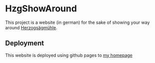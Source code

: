 # HzgShowAround

This project is a website (in german) for the sake of showing your way around
[Herzogsägmühle](https://www.herzogsaegmuehle.de/).

## Deployment

This website is deployed using github pages to [my homepage](https://nirokay.github.io/HzgShowAround)

